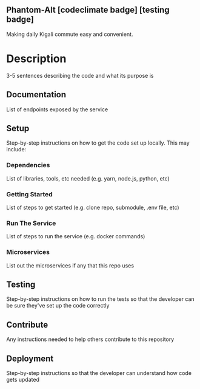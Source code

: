 ## Phantom-Alt [codeclimate badge] [testing badge]

Making daily Kigali commute easy and convenient.

# Description

3-5 sentences describing the code and what its purpose is

## Documentation

List of endpoints exposed by the service

## Setup

Step-by-step instructions on how to get the code set up locally. This may include:

### Dependencies

List of libraries, tools, etc needed (e.g. yarn, node.js, python, etc)

### Getting Started

List of steps to get started (e.g. clone repo, submodule, .env file, etc)

### Run The Service

List of steps to run the service (e.g. docker commands)

### Microservices

List out the microservices if any that this repo uses

## Testing

Step-by-step instructions on how to run the tests so that the developer can be sure they've set up the code correctly

## Contribute

Any instructions needed to help others contribute to this repository

## Deployment

Step-by-step instructions so that the developer can understand how code gets updated
